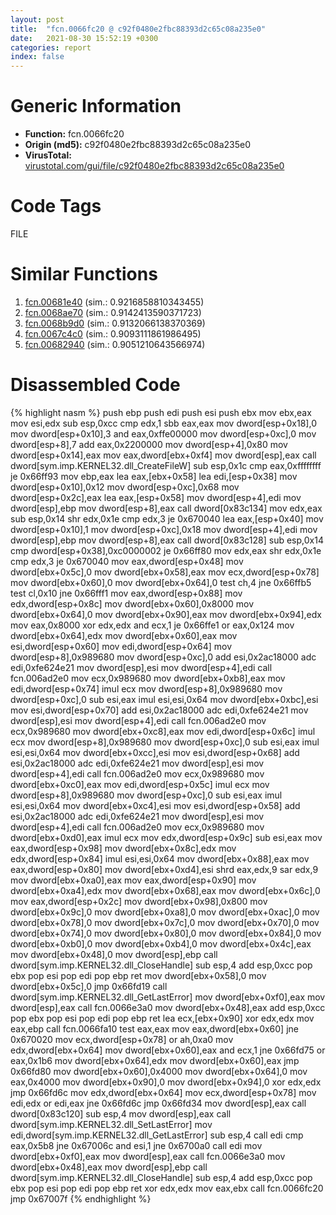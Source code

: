 ```yaml
---
layout: post
title:  "fcn.0066fc20 @ c92f0480e2fbc88393d2c65c08a235e0"
date:   2021-08-30 15:52:19 +0300
categories: report
index: false
---
```


# Generic Information
- **Function:** fcn.0066fc20
- **Origin (md5):** c92f0480e2fbc88393d2c65c08a235e0
- **VirusTotal:** [virustotal.com/gui/file/c92f0480e2fbc88393d2c65c08a235e0][virustotal_ref]

# Code Tags
<span class="tag" id="FILE">FILE</span>


# Similar Functions

1. [fcn.00681e40][similar_1_ref] (sim.: 0.9216858810343455)
2. [fcn.0068ae70][similar_2_ref] (sim.: 0.9142413590371723)
3. [fcn.0068b9d0][similar_3_ref] (sim.: 0.9132066138370369)
4. [fcn.0067c4c0][similar_4_ref] (sim.: 0.9093111861986495)
5. [fcn.00682940][similar_5_ref] (sim.: 0.9051210643566974)


# Disassembled Code

{% highlight nasm %}
push ebp
push edi
push esi
push ebx
mov ebx,eax
mov esi,edx
sub esp,0xcc
cmp edx,1
sbb eax,eax
mov dword[esp+0x18],0
mov dword[esp+0x10],3
and eax,0xffe00000
mov dword[esp+0xc],0
mov dword[esp+8],7
add eax,0x2200000
mov dword[esp+4],0x80
mov dword[esp+0x14],eax
mov eax,dword[ebx+0xf4]
mov dword[esp],eax
call dword[sym.imp.KERNEL32.dll_CreateFileW]
sub esp,0x1c
cmp eax,0xffffffff
je 0x66ff93
mov ebp,eax
lea eax,[ebx+0x58]
lea edi,[esp+0x38]
mov dword[esp+0x10],0x12
mov dword[esp+0xc],0x68
mov dword[esp+0x2c],eax
lea eax,[esp+0x58]
mov dword[esp+4],edi
mov dword[esp],ebp
mov dword[esp+8],eax
call dword[0x83c134]
mov edx,eax
sub esp,0x14
shr edx,0x1e
cmp edx,3
je 0x670040
lea eax,[esp+0x40]
mov dword[esp+0x10],1
mov dword[esp+0xc],0x18
mov dword[esp+4],edi
mov dword[esp],ebp
mov dword[esp+8],eax
call dword[0x83c128]
sub esp,0x14
cmp dword[esp+0x38],0xc0000002
je 0x66ff80
mov edx,eax
shr edx,0x1e
cmp edx,3
je 0x670040
mov eax,dword[esp+0x48]
mov dword[ebx+0x5c],0
mov dword[ebx+0x58],eax
mov ecx,dword[esp+0x78]
mov dword[ebx+0x60],0
mov dword[ebx+0x64],0
test ch,4
jne 0x66ffb5
test cl,0x10
jne 0x66fff1
mov eax,dword[esp+0x88]
mov edx,dword[esp+0x8c]
mov dword[ebx+0x60],0x8000
mov dword[ebx+0x64],0
mov dword[ebx+0x90],eax
mov dword[ebx+0x94],edx
mov eax,0x8000
xor edx,edx
and ecx,1
je 0x66ffe1
or eax,0x124
mov dword[ebx+0x64],edx
mov dword[ebx+0x60],eax
mov esi,dword[esp+0x60]
mov edi,dword[esp+0x64]
mov dword[esp+8],0x989680
mov dword[esp+0xc],0
add esi,0x2ac18000
adc edi,0xfe624e21
mov dword[esp],esi
mov dword[esp+4],edi
call fcn.006ad2e0
mov ecx,0x989680
mov dword[ebx+0xb8],eax
mov edi,dword[esp+0x74]
imul ecx
mov dword[esp+8],0x989680
mov dword[esp+0xc],0
sub esi,eax
imul esi,esi,0x64
mov dword[ebx+0xbc],esi
mov esi,dword[esp+0x70]
add esi,0x2ac18000
adc edi,0xfe624e21
mov dword[esp],esi
mov dword[esp+4],edi
call fcn.006ad2e0
mov ecx,0x989680
mov dword[ebx+0xc8],eax
mov edi,dword[esp+0x6c]
imul ecx
mov dword[esp+8],0x989680
mov dword[esp+0xc],0
sub esi,eax
imul esi,esi,0x64
mov dword[ebx+0xcc],esi
mov esi,dword[esp+0x68]
add esi,0x2ac18000
adc edi,0xfe624e21
mov dword[esp],esi
mov dword[esp+4],edi
call fcn.006ad2e0
mov ecx,0x989680
mov dword[ebx+0xc0],eax
mov edi,dword[esp+0x5c]
imul ecx
mov dword[esp+8],0x989680
mov dword[esp+0xc],0
sub esi,eax
imul esi,esi,0x64
mov dword[ebx+0xc4],esi
mov esi,dword[esp+0x58]
add esi,0x2ac18000
adc edi,0xfe624e21
mov dword[esp],esi
mov dword[esp+4],edi
call fcn.006ad2e0
mov ecx,0x989680
mov dword[ebx+0xd0],eax
imul ecx
mov edx,dword[esp+0x9c]
sub esi,eax
mov eax,dword[esp+0x98]
mov dword[ebx+0x8c],edx
mov edx,dword[esp+0x84]
imul esi,esi,0x64
mov dword[ebx+0x88],eax
mov eax,dword[esp+0x80]
mov dword[ebx+0xd4],esi
shrd eax,edx,9
sar edx,9
mov dword[ebx+0xa0],eax
mov eax,dword[esp+0x90]
mov dword[ebx+0xa4],edx
mov dword[ebx+0x68],eax
mov dword[ebx+0x6c],0
mov eax,dword[esp+0x2c]
mov dword[ebx+0x98],0x800
mov dword[ebx+0x9c],0
mov dword[ebx+0xa8],0
mov dword[ebx+0xac],0
mov dword[ebx+0x78],0
mov dword[ebx+0x7c],0
mov dword[ebx+0x70],0
mov dword[ebx+0x74],0
mov dword[ebx+0x80],0
mov dword[ebx+0x84],0
mov dword[ebx+0xb0],0
mov dword[ebx+0xb4],0
mov dword[ebx+0x4c],eax
mov dword[ebx+0x48],0
mov dword[esp],ebp
call dword[sym.imp.KERNEL32.dll_CloseHandle]
sub esp,4
add esp,0xcc
pop ebx
pop esi
pop edi
pop ebp
ret
mov dword[ebx+0x58],0
mov dword[ebx+0x5c],0
jmp 0x66fd19
call dword[sym.imp.KERNEL32.dll_GetLastError]
mov dword[ebx+0xf0],eax
mov dword[esp],eax
call fcn.0066e3a0
mov dword[ebx+0x48],eax
add esp,0xcc
pop ebx
pop esi
pop edi
pop ebp
ret
lea ecx,[ebx+0x90]
xor edx,edx
mov eax,ebp
call fcn.0066fa10
test eax,eax
mov eax,dword[ebx+0x60]
jne 0x670020
mov ecx,dword[esp+0x78]
or ah,0xa0
mov edx,dword[ebx+0x64]
mov dword[ebx+0x60],eax
and ecx,1
jne 0x66fd75
or eax,0x1b6
mov dword[ebx+0x64],edx
mov dword[ebx+0x60],eax
jmp 0x66fd80
mov dword[ebx+0x60],0x4000
mov dword[ebx+0x64],0
mov eax,0x4000
mov dword[ebx+0x90],0
mov dword[ebx+0x94],0
xor edx,edx
jmp 0x66fd6c
mov edx,dword[ebx+0x64]
mov ecx,dword[esp+0x78]
mov edi,edx
or edi,eax
jne 0x66fd6c
jmp 0x66fd34
mov dword[esp],eax
call dword[0x83c120]
sub esp,4
mov dword[esp],eax
call dword[sym.imp.KERNEL32.dll_SetLastError]
mov edi,dword[sym.imp.KERNEL32.dll_GetLastError]
sub esp,4
call edi
cmp eax,0x5b8
jne 0x67006c
and esi,1
jne 0x6700a0
call edi
mov dword[ebx+0xf0],eax
mov dword[esp],eax
call fcn.0066e3a0
mov dword[ebx+0x48],eax
mov dword[esp],ebp
call dword[sym.imp.KERNEL32.dll_CloseHandle]
sub esp,4
add esp,0xcc
pop ebx
pop esi
pop edi
pop ebp
ret
xor edx,edx
mov eax,ebx
call fcn.0066fc20
jmp 0x67007f
{% endhighlight %}


[similar_1_ref]: /report/fcn.00681e40@c92f0480e2fbc88393d2c65c08a235e0
[similar_2_ref]: /report/fcn.0068ae70@c92f0480e2fbc88393d2c65c08a235e0
[similar_3_ref]: /report/fcn.0068b9d0@c92f0480e2fbc88393d2c65c08a235e0
[similar_4_ref]: /report/fcn.0067c4c0@c92f0480e2fbc88393d2c65c08a235e0
[similar_5_ref]: /report/fcn.00682940@c92f0480e2fbc88393d2c65c08a235e0
[virustotal_ref]: https://www.virustotal.com/gui/file/c92f0480e2fbc88393d2c65c08a235e0